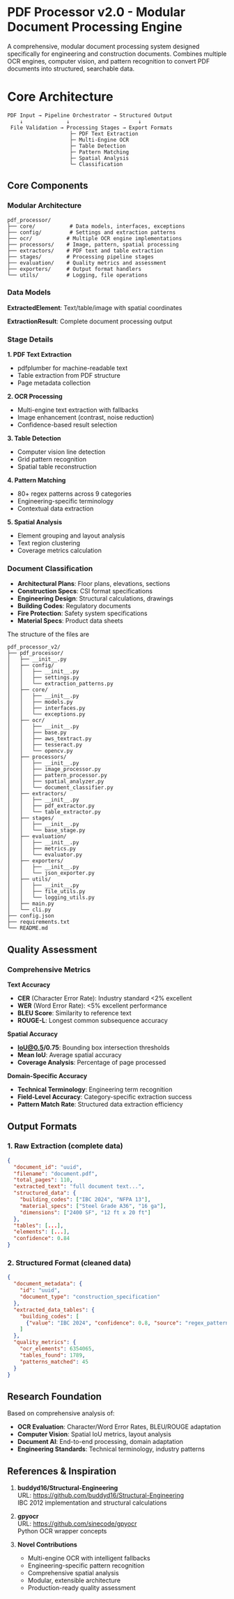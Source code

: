 # PDF Processor v2.0 - Modular Document Processing Engine
A comprehensive, modular document processing system designed specifically for engineering and construction documents. Combines multiple OCR engines, computer vision, and pattern recognition to convert PDF documents into structured, searchable data.

# Core Architecture

```
PDF Input → Pipeline Orchestrator → Structured Output
    ↓              ↓                      ↓
 File Validation → Processing Stages → Export Formats
                    ├─ PDF Text Extraction
                    ├─ Multi-Engine OCR  
                    ├─ Table Detection
                    ├─ Pattern Matching
                    ├─ Spatial Analysis
                    └─ Classification
```


## Core Components

### Modular Architecture

```
pdf_processor/
├── core/           # Data models, interfaces, exceptions
├── config/         # Settings and extraction patterns  
├── ocr/           # Multiple OCR engine implementations
├── processors/    # Image, pattern, spatial processing
├── extractors/    # PDF text and table extraction
├── stages/        # Processing pipeline stages
├── evaluation/    # Quality metrics and assessment
├── exporters/     # Output format handlers
└── utils/         # Logging, file operations
```




### Data Models

**ExtractedElement**: Text/table/image with spatial coordinates

**ExtractionResult**: Complete document processing output


### Stage Details

**1. PDF Text Extraction**
- pdfplumber for machine-readable text
- Table extraction from PDF structure
- Page metadata collection

**2. OCR Processing** 
- Multi-engine text extraction with fallbacks
- Image enhancement (contrast, noise reduction)
- Confidence-based result selection

**3. Table Detection**
- Computer vision line detection
- Grid pattern recognition  
- Spatial table reconstruction

**4. Pattern Matching**
- 80+ regex patterns across 9 categories
- Engineering-specific terminology
- Contextual data extraction

**5. Spatial Analysis**
- Element grouping and layout analysis
- Text region clustering
- Coverage metrics calculation



### Document Classification

- **Architectural Plans**: Floor plans, elevations, sections
- **Construction Specs**: CSI format specifications  
- **Engineering Design**: Structural calculations, drawings
- **Building Codes**: Regulatory documents
- **Fire Protection**: Safety system specifications
- **Material Specs**: Product data sheets



The structure of the files are
```
pdf_processor_v2/
├── pdf_processor/
│   ├── __init__.py
│   ├── config/
│   │   ├── __init__.py
│   │   ├── settings.py
│   │   └── extraction_patterns.py
│   ├── core/
│   │   ├── __init__.py
│   │   ├── models.py
│   │   ├── interfaces.py
│   │   └── exceptions.py
│   ├── ocr/
│   │   ├── __init__.py
│   │   ├── base.py
│   │   ├── aws_textract.py
│   │   ├── tesseract.py
│   │   └── opencv.py
│   ├── processors/
│   │   ├── __init__.py
│   │   ├── image_processor.py
│   │   ├── pattern_processor.py
│   │   ├── spatial_analyzer.py
│   │   └── document_classifier.py
│   ├── extractors/
│   │   ├── __init__.py
│   │   ├── pdf_extractor.py
│   │   └── table_extractor.py
│   ├── stages/
│   │   ├── __init__.py
│   │   └── base_stage.py
│   ├── evaluation/
│   │   ├── __init__.py
│   │   ├── metrics.py
│   │   └── evaluator.py
│   ├── exporters/
│   │   ├── __init__.py
│   │   └── json_exporter.py
│   ├── utils/
│   │   ├── __init__.py
│   │   ├── file_utils.py
│   │   └── logging_utils.py
│   ├── main.py
│   └── cli.py
├── config.json
├── requirements.txt
└── README.md
```


## Quality Assessment

### Comprehensive Metrics

**Text Accuracy**
- **CER** (Character Error Rate): Industry standard <2% excellent
- **WER** (Word Error Rate): <5% excellent performance  
- **BLEU Score**: Similarity to reference text
- **ROUGE-L**: Longest common subsequence accuracy

**Spatial Accuracy**
- **IoU@0.5/0.75**: Bounding box intersection thresholds
- **Mean IoU**: Average spatial accuracy
- **Coverage Analysis**: Percentage of page processed

**Domain-Specific Accuracy**
- **Technical Terminology**: Engineering term recognition
- **Field-Level Accuracy**: Category-specific extraction success
- **Pattern Match Rate**: Structured data extraction efficiency


## Output Formats

### 1. Raw Extraction (complete data)
```json
{
  "document_id": "uuid",
  "filename": "document.pdf", 
  "total_pages": 110,
  "extracted_text": "full document text...",
  "structured_data": {
    "building_codes": ["IBC 2024", "NFPA 13"],
    "material_specs": ["Steel Grade A36", "16 ga"],
    "dimensions": ["2400 SF", "12 ft x 20 ft"]
  },
  "tables": [...],
  "elements": [...],
  "confidence": 0.84
}
```

### 2. Structured Format (cleaned data)
```json
{
  "document_metadata": {
    "id": "uuid",
    "document_type": "construction_specification"
  },
  "extracted_data_tables": {
    "building_codes": [
      {"value": "IBC 2024", "confidence": 0.8, "source": "regex_pattern"}
    ]
  },
  "quality_metrics": {
    "ocr_elements": 6354065,
    "tables_found": 1789,
    "patterns_matched": 45
  }
}
```

## Research Foundation

Based on comprehensive analysis of:
- **OCR Evaluation**: Character/Word Error Rates, BLEU/ROUGE adaptation
- **Computer Vision**: Spatial IoU metrics, layout analysis
- **Document AI**: End-to-end processing, domain adaptation
- **Engineering Standards**: Technical terminology, industry patterns

## References & Inspiration

1. **buddyd16/Structural-Engineering**  
   URL: https://github.com/buddyd16/Structural-Engineering  
   IBC 2012 implementation and structural calculations

2. **gpyocr**  
   URL: https://github.com/sinecode/gpyocr  
   Python OCR wrapper concepts

3. **Novel Contributions**
   - Multi-engine OCR with intelligent fallbacks
   - Engineering-specific pattern recognition
   - Comprehensive spatial analysis
   - Modular, extensible architecture
   - Production-ready quality assessment